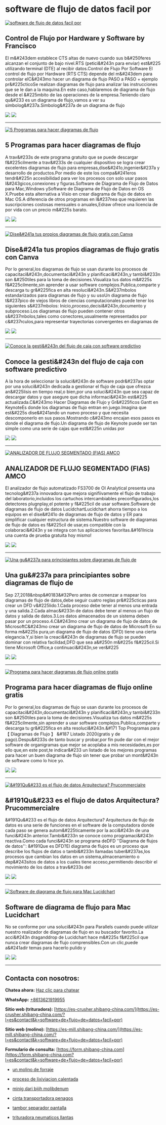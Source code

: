 # software de flujo de datos facil por

<a href="https://swt.shibang-china.com/?l=es&img&k=software+de+flujo+de+datos+facil+por" target="_blank">![software de flujo de datos facil por](http://static.shibang-china.com/all-800x300/1374.jpg)</a>

## Control de Flujo por Hardware y Software by Francisco
El m&#243dem establece CTS altas de nuevo cuando sus b&#250feres alcanzan el conjunto de bajo nivel.RTS (petici&#243n para enviar) est&#225 utilizando terminal (DTE) al recibir datos.Control de Flujo Por Software El control de flujo por Hardware (RTS CTS) depende del m&#243dem para controlar elC&#243mo hacer un diagrama de flujo PASO a PASO + ejemplo pr&#225cticoSe realizan diagramas de flujo para analizar las instrucciones que se le dan a la maquina.En este caso,hablaremos de diagrama de flujo desde el &#225mbito de las operaciones de la empresa.Teniendo claro qu&#233 es un diagrama de flujo,vamos a ver su simbolog&#237a.Simbolog&#237a de un diagrama de flujo


<a href="https://whatsapp.shibangsoft.com/WhatsApp.php" target="_blank" title="WhatsApp">![](http://static.shibang-china.com/icon/whatsapp.png)</a> <a href="https://swt.shibang-china.com/?l=es&icon&k=software+de+flujo+de+datos+facil+por" target="_blank">![](http://static.shibang-china.com/icon/chat-es.png)</a>

---

<a href="https://swt.shibang-china.com/?l=es&img&k=software+de+flujo+de+datos+facil+por" target="_blank">![5 Programas para hacer diagramas de flujo](http://static.shibang-china.com/all-800x300/712.jpg)</a>

## 5 Programas para hacer diagramas de flujo
A trav&#233s de este programa gratuito que se puede descargar f&#225cilmente a trav&#233s de cualquier dispositivo se logra crear excelentes diagramas de flujo para empresas,dise&#241o,ingenier&#237a y desarrollo de productos.Por medio de este los compa&#241eros tendr&#225n accesibilidad para ver los procesos con solo usar pasos l&#243gicos,conexiones y figuras.Software de Diagrama de Flujo de Datos para Mac,Windows ySoftware de Diagrama de Flujo de Datos en OS X.Pruebe esta alternativa a Visio en crear diagrama de flujo de datos en Mac OS.A diferencia de otros programas en l&#237nea que requieren las suscripciones costosas mensuales o anuales,Edraw ofrece una licencia de por vida con un precio m&#225s barato.


<a href="https://whatsapp.shibangsoft.com/WhatsApp.php" target="_blank" title="WhatsApp">![](http://static.shibang-china.com/icon/whatsapp.png)</a> <a href="https://swt.shibang-china.com/?l=es&icon&k=software+de+flujo+de+datos+facil+por" target="_blank">![](http://static.shibang-china.com/icon/chat-es.png)</a>

---

<a href="https://swt.shibang-china.com/?l=es&img&k=software+de+flujo+de+datos+facil+por" target="_blank">![Dise&#241a tus propios diagramas de flujo gratis con Canva](http://static.shibang-china.com/all-800x300/620.jpg)</a>

## Dise&#241a tus propios diagramas de flujo gratis con Canva
Por lo general,los diagramas de flujo se usan durante los procesos de capacitaci&#243n,documentaci&#243n y planificaci&#243n,y tambi&#233n son &#250tiles para la toma de decisiones.Visualiza tus datos m&#225s f&#225cilmente,sin aprender a usar software complejos.Publica,comparte y descarga tu gr&#225fica en alta resoluci&#243n.S&#237mbolos estandarizados para diagramas de flujo y su usoUn diagrama de flujo t&#237pico de viejos libros de ciencias computacionales puede tener los siguientes s&#237mbolos: Inicio,proceso,decisi&#243n,documento y subproceso.Los diagramas de flujo pueden contener otros s&#237mbolos,tales como conectores,usualmente representados por c&#237rculos,para representar trayectorias convergentes en diagramas de


<a href="https://whatsapp.shibangsoft.com/WhatsApp.php" target="_blank" title="WhatsApp">![](http://static.shibang-china.com/icon/whatsapp.png)</a> <a href="https://swt.shibang-china.com/?l=es&icon&k=software+de+flujo+de+datos+facil+por" target="_blank">![](http://static.shibang-china.com/icon/chat-es.png)</a>

---

<a href="https://swt.shibang-china.com/?l=es&img&k=software+de+flujo+de+datos+facil+por" target="_blank">![Conoce la gesti&#243n del flujo de caja con software predictivo](http://static.shibang-china.com/all-800x300/969.jpg)</a>

## Conoce la gesti&#243n del flujo de caja con software predictivo
A la hora de seleccionar la soluci&#243n de software podr&#237as optar por una soluci&#243n dedicada a gestionar el flujo de caja que ofrezca an&#225lisis en tiempo real,o bien,por una soluci&#243n que sea capaz de descargar datos y que asegure que dicha informaci&#243n est&#225 actualizada.C&#243mo Hacer Diagramas de Flujo y Gr&#225ficos Gantt en KeynoteEs donde los diagramas de flujo entran en juego.Imagina que est&#225s dise&#241ando un nuevo proceso y que necesita descomponerlo en sus pasos.Mostrando c&#243mo encajan esos pasos es donde el diagrama de flujo.Un diagrama de flujo de Keynote puede ser tan simple como una serie de cajas que est&#225n unidas por


<a href="https://whatsapp.shibangsoft.com/WhatsApp.php" target="_blank" title="WhatsApp">![](http://static.shibang-china.com/icon/whatsapp.png)</a> <a href="https://swt.shibang-china.com/?l=es&icon&k=software+de+flujo+de+datos+facil+por" target="_blank">![](http://static.shibang-china.com/icon/chat-es.png)</a>

---

<a href="https://swt.shibang-china.com/?l=es&img&k=software+de+flujo+de+datos+facil+por" target="_blank">![ANALIZADOR DE FLUJO SEGMENTADO (FIAS) AMCO](http://static.shibang-china.com/all-800x300/1125.jpg)</a>

## ANALIZADOR DE FLUJO SEGMENTADO (FIAS) AMCO
El analizador de flujo automatizado FS3700 de OI Analytical presenta una tecnolog&#237a innovadora que mejora signifiivamente el flujo de trabajo del laboratorio,incluidos los cartuchos intercambiables preconfigurados,los detectores plugnplay,el potente y f&#225cil de usar software.Software de diagramas de flujo de datos LucidchartLucidchart ahorra tiempo a los equipos en el dise&#241o de diagramas de flujo de datos y ER para simplificar cualquier estructura de sistema.Nuestro software de diagramas de flujo de datos es f&#225cil de usar,es compatible con la colaboraci&#243n y se integra con tus aplicaciones favoritas.&#161Inicia una cuenta de prueba gratuita hoy mismo!


<a href="https://whatsapp.shibangsoft.com/WhatsApp.php" target="_blank" title="WhatsApp">![](http://static.shibang-china.com/icon/whatsapp.png)</a> <a href="https://swt.shibang-china.com/?l=es&icon&k=software+de+flujo+de+datos+facil+por" target="_blank">![](http://static.shibang-china.com/icon/chat-es.png)</a>

---

<a href="https://swt.shibang-china.com/?l=es&img&k=software+de+flujo+de+datos+facil+por" target="_blank">![Una gu&#237a para principiantes sobre diagramas de flujo de](http://static.shibang-china.com/all-800x300/401.jpg)</a>

## Una gu&#237a para principiantes sobre diagramas de flujo de
Sep 27,2018&nbsp&#0183&#32Pero antes de comenzar a mapear los diagramas de flujo de datos,debe seguir cuatro reglas pr&#225cticas para crear un DFD v&#225lido.1.Cada proceso debe tener al menos una entrada y una salida.2.Cada almac&#233n de datos debe tener al menos un flujo de datos y salida de datos.3.Los datos almacenados de un sistema deben pasar por un proceso.4.C&#243mo crear un diagrama de flujo de datos de MicrosoftC&#243mo crear un diagrama de flujo de datos de Microsoft En su forma m&#225s pura,un diagrama de flujo de datos (DFD) tiene una cierta elegancia.Y,si bien la creaci&#243n de diagramas de flujo se pueden dominar con relativa facilidad,DFD que sea a&#250n m&#225s f&#225cil.Si tiene Microsoft Office,a continuaci&#243n,se ver&#225


<a href="https://whatsapp.shibangsoft.com/WhatsApp.php" target="_blank" title="WhatsApp">![](http://static.shibang-china.com/icon/whatsapp.png)</a> <a href="https://swt.shibang-china.com/?l=es&icon&k=software+de+flujo+de+datos+facil+por" target="_blank">![](http://static.shibang-china.com/icon/chat-es.png)</a>

---

<a href="https://swt.shibang-china.com/?l=es&img&k=software+de+flujo+de+datos+facil+por" target="_blank">![Programa para hacer diagramas de flujo online gratis](http://static.shibang-china.com/all-800x300/379.jpg)</a>

## Programa para hacer diagramas de flujo online gratis
Por lo general,los diagramas de flujo se usan durante los procesos de capacitaci&#243n,documentaci&#243n y planificaci&#243n,y tambi&#233n son &#250tiles para la toma de decisiones.Visualiza tus datos m&#225s f&#225cilmente,sin aprender a usar software complejos.Publica,comparte y descarga tu gr&#225fica en alta resoluci&#243n.&#171 Top Programas para 【 Diagramas de Flujo 】 &#187 Listado 2020(gratis y de pago).Despu&#233s de tanto buscar y probar,por fin pude dar con el mejor software de organigramas que mejor se acoplaba a mis necesidades,es por ello que,en este post,te indicar&#233 un listado de los mejores programas para hacer un buen diagrama de flujo sin tener que probar un mont&#243n de software como lo hice yo.


<a href="https://whatsapp.shibangsoft.com/WhatsApp.php" target="_blank" title="WhatsApp">![](http://static.shibang-china.com/icon/whatsapp.png)</a> <a href="https://swt.shibang-china.com/?l=es&icon&k=software+de+flujo+de+datos+facil+por" target="_blank">![](http://static.shibang-china.com/icon/chat-es.png)</a>

---

<a href="https://swt.shibang-china.com/?l=es&img&k=software+de+flujo+de+datos+facil+por" target="_blank">![&#191Qu&#233 es el flujo de datos Arquitectura? Prucommercialre](http://static.shibang-china.com/all-800x300/293.jpg)</a>

## &#191Qu&#233 es el flujo de datos Arquitectura? Prucommercialre
&#191Qu&#233 es el flujo de datos Arquitectura? Arquitectura de flujo de datos es una serie de funciones en el software de la computadora donde cada paso se genera autom&#225ticamente por la acci&#243n de una funci&#243n anterior.Tambi&#233n se conoce como programaci&#243n reactiva.Como cada funci&#243n se programa deDFD ''Diagrama de flujos de datos'': &#191Que es DFD?El diagrama de flujos es un proceso que describe los flujos de datos o tambi&#233n llamadas tuber&#237as,los procesos que cambian los datos en un sistema,almacenamiento o dep&#243sitos de datos a los cuales tiene acceso,permitiendo describir el movimiento de los datos a trav&#233s del


<a href="https://whatsapp.shibangsoft.com/WhatsApp.php" target="_blank" title="WhatsApp">![](http://static.shibang-china.com/icon/whatsapp.png)</a> <a href="https://swt.shibang-china.com/?l=es&icon&k=software+de+flujo+de+datos+facil+por" target="_blank">![](http://static.shibang-china.com/icon/chat-es.png)</a>

---

<a href="https://swt.shibang-china.com/?l=es&img&k=software+de+flujo+de+datos+facil+por" target="_blank">![Software de diagrama de flujo para Mac Lucidchart](http://static.shibang-china.com/all-800x300/709.jpg)</a>

## Software de diagrama de flujo para Mac Lucidchart
No se conforme por una soluci&#243n para Parallels cuando puede utilizar nuestro realizador de diagramas de flujo en su buscador favorito.La acci&#243n draganddrop de Lucidchart hace m&#225s f&#225cil que nunca crear diagramas de flujo comprensibles.Con un clic,puede a&#241adir temas para hacerlo pulido y

<a href="https://whatsapp.shibangsoft.com/WhatsApp.php" target="_blank" title="WhatsApp">![](http://static.shibang-china.com/icon/whatsapp.png)</a> <a href="https://swt.shibang-china.com/?l=es&icon&k=software+de+flujo+de+datos+facil+por" target="_blank">![](http://static.shibang-china.com/icon/chat-es.png)</a>

---
## Contacta con nosotros:

**Chatea ahora:** [Haz clic para chatear](https://swt.shibang-china.com?l=es&contact&k=software+de+flujo+de+datos+facil+por)

**WhatsApp:**  [+8613621919955](https://whatsapp.shibangsoft.com/WhatsApp.php)

**Sitio web (trituradora):** [https://es-crusher.shibang-china.com/](https://es-crusher.shibang-china.com/?l=es&contact&k=software+de+flujo+de+datos+facil+por)

**Sitio web (molino):** [https://es-mill.shibang-china.com/](https://es-mill.shibang-china.com/?l=es&contact&k=software+de+flujo+de+datos+facil+por)

**Formulario de consulta:** [https://form.shibang-china.com](https://form.shibang-china.com?l=es&contact&k=software+de+flujo+de+datos+facil+por)

* [un molino de forraje](../67/un%20molino%20de%20forraje.md)

* [proceso de lixiviacion calentada](../66/proceso%20de%20lixiviacion%20calentada.md)

* [minig dari bijih molibdenum](../75/minig%20dari%20bijih%20molibdenum.md)

* [cinta transportadora penagos](../68/cinta%20transportadora%20penagos.md)

* [tambor separador pantalla](../73/tambor%20separador%20pantalla.md)

* [trituradora neumaticos llantas](../75/trituradora%20neumaticos%20llantas.md)